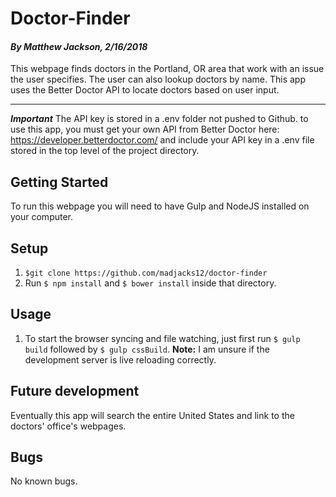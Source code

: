 # Doctor-Finder
#### _By Matthew Jackson, 2/16/2018_

This webpage finds doctors in the Portland, OR area that work with an issue the user specifies. The user can also lookup doctors by name. This app uses the Better Doctor API to locate doctors based on user input.
*******
***Important***
The API key is stored in a .env folder not pushed to Github. to use this app, you must get your own API from Better Doctor here: https://developer.betterdoctor.com/ and include your API key in a .env file stored in the top level of the project directory.

## Getting Started

To run this webpage you will need to have Gulp and NodeJS installed on your computer.

## Setup

1. `$git clone https://github.com/madjacks12/doctor-finder`
2. Run `$ npm install` and `$ bower install` inside that directory.

## Usage
1. To start the browser syncing and file watching, just first run `$ gulp build` followed by  `$ gulp cssBuild`.
**Note:** I am unsure if the development server is live reloading correctly.

## Future development
Eventually this app will search the entire United States and link to the doctors' office's webpages.

## Bugs

No known bugs.
